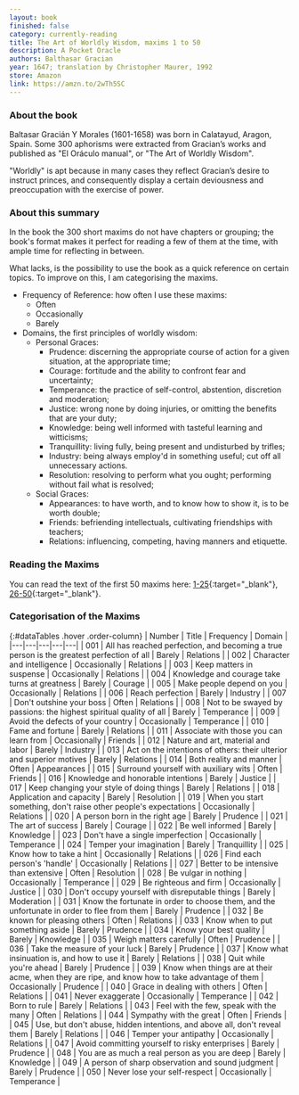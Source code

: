 ```yaml
---
layout: book
finished: false
category: currently-reading
title: The Art of Worldly Wisdom, maxims 1 to 50
description: A Pocket Oracle
authors: Balthasar Gracian
year: 1647; translation by Christopher Maurer, 1992
store: Amazon
link: https://amzn.to/2wTh5SC
---
```


### About the book

Baltasar Gracián Y Morales (1601-1658) was born in Calatayud, Aragon, Spain. Some 300 aphorisms were extracted from Gracian’s works and published as "El Oráculo manual", or "The Art of Worldly Wisdom".

"Worldly" is apt because in many cases they reflect Gracian’s desire to instruct princes, and consequently display a certain deviousness and preoccupation with the exercise of power.

### About this summary

In the book the 300 short maxims do not have chapters or grouping; the book's format makes it perfect for reading a few of them at the time, with ample time for reflecting in between.

What lacks, is the possibility to use the book as a quick reference on certain topics. To improve on this, I am categorising the maxims.

- Frequency of Reference: how often I use these maxims:
  - Often
  - Occasionally
  - Barely
- Domains, the first principles of worldly wisdom:
  - Personal Graces:
    - Prudence: discerning the appropriate course of action for a given situation, at the appropriate time;
    - Courage: fortitude and the ability to confront fear and uncertainty;
    - Temperance: the practice of self-control, abstention, discretion and moderation;
    - Justice: wrong none by doing injuries, or omitting the benefits that are your duty;
    - Knowledge: being well informed with tasteful learning and witticisms;
    - Tranquillity: living fully, being present and undisturbed by trifles;
    - Industry: being always employ'd in something useful; cut off all unnecessary actions.
    - Resolution: resolving to perform what you ought; performing without fail what is resolved;
  - Social Graces:
    - Appearances: to have worth, and to know how to show it, is to be worth double;
    - Friends: befriending intellectuals, cultivating friendships with teachers;
    - Relations: influencing, competing, having manners and etiquette.

### Reading the Maxims

You can read the text of the first 50 maxims here: [1-25](http://community.fortunecity.ws/roswell/vortex/401/library/aoww/aoww01.htm){:target="\_blank"}, [26-50](http://community.fortunecity.ws/roswell/vortex/401/library/aoww/aoww02.htm){:target="\_blank"}.

### Categorisation of the Maxims

<div class="remarkdown table-marker" markdown="block">

  {:#dataTables .hover .order-column}
  | Number | Title | Frequency | Domain |
  |---|---|---|---|---|
  | 001	| All has reached perfection, and becoming a true person is the greatest perfection of all | Barely | Relations |
  | 002	| Character and intelligence | Occasionally | Relations |
  | 003	| Keep matters in suspense | Occasionally | Relations |
  | 004	| Knowledge and courage take turns at greatness | Barely | Courage |
  | 005 | Make people depend on you | Occasionally | Relations |
  | 006	| Reach perfection | Barely | Industry |
  | 007 | Don't outshine your boss | Often | Relations |
  | 008	| Not to be swayed by passions: the highest spiritual quality of all | Barely | Temperance |
  | 009	| Avoid the defects of your country | Occasionally | Temperance |
  | 010	| Fame and fortune | Barely | Relations |
  | 011	| Associate with those you can learn from | Occasionally | Friends |
  | 012	| Nature and art, material and labor | Barely | Industry |
  | 013	| Act on the intentions of others: their ulterior and superior motives | Barely | Relations |
  | 014	| Both reality and manner | Often | Appearances |
  | 015 | Surround yourself with auxiliary wits | Often | Friends |
  | 016	| Knowledge and honorable intentions | Barely | Justice |
  | 017	| Keep changing your style of doing things | Barely | Relations |
  | 018	| Application and capacity | Barely | Resolution |
  | 019 | When you start something, don't raise other people's expectations | Occasionally | Relations |
  | 020	| A person born in the right age | Barely | Prudence |
  | 021	| The art of success | Barely | Courage |
  | 022	| Be well informed | Barely | Knowledge |
  | 023 | Don't have a single imperfection | Occasionally | Temperance |
  | 024	| Temper your imagination | Barely | Tranquillity |
  | 025	| Know how to take a hint | Occasionally | Relations |
  | 026 | Find each person's 'handle' | Occasionally | Relations |
  | 027 | Better to be intensive than extensive | Often | Resolution |
  | 028	| Be vulgar in nothing | Occasionally | Temperance |
  | 029	| Be righteous and firm | Occasionally | Justice |
  | 030	| Don't occupy yourself with disreputable things | Barely | Moderation |
  | 031	| Know the fortunate in order to choose them, and the unfortunate in order to flee from them | Barely | Prudence |
  | 032	| Be known for pleasing others | Often | Relations |
  | 033	| Know when to put something aside | Barely | Prudence |
  | 034	| Know your best quality | Barely | Knowledge |
  | 035	| Weigh matters carefully | Often | Prudence |
  | 036	| Take the measure of your luck | Barely | Prudence |
  | 037	| Know what insinuation is, and how to use it | Barely | Relations |
  | 038	| Quit while you're ahead | Barely | Prudence |
  | 039	| Know when things are at their acme, when they are ripe, and know how to take advantage of them | Occasionally | Prudence |
  | 040	| Grace in dealing with others | Often | Relations |
  | 041	| Never exaggerate | Occasionally | Temperance |
  | 042	| Born to rule | Barely | Relations |
  | 043	| Feel with the few, speak with the many | Often | Relations |
  | 044	| Sympathy with the great | Often | Friends |
  | 045	| Use, but don't abuse, hidden intentions, and above all, don't reveal them | Barely | Relations |
  | 046	| Temper your antipathy | Occasionally | Relations |
  | 047	| Avoid committing yourself to risky enterprises | Barely | Prudence |
  | 048	| You are as much a real person as you are deep | Barely | Knowledge |
  | 049	| A person of sharp observation and sound judgment | Barely | Prudence |
  | 050	| Never lose your self-respect | Occasionally | Temperance |

</div>

